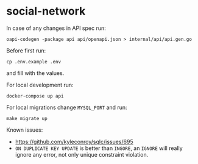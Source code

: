 # social-network

In case of any changes in API spec run:
```shell
oapi-codegen -package api api/openapi.json > internal/api/api.gen.go
```

Before first run:
```shell
cp .env.example .env
```
and fill with the values.

For local development run:
```shell
docker-compose up api
```

For local migrations change `MYSQL_PORT` and run:
```shell
make migrate up
```

Known issues:
- https://github.com/kyleconroy/sqlc/issues/695
- `ON DUPLICATE KEY UPDATE` is better than `INGORE`, an `IGNORE` will really ignore any error, not only unique constraint violation.
